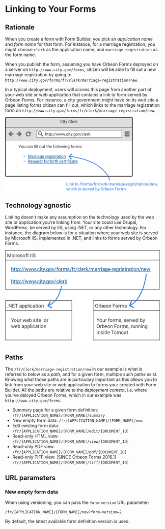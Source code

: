 # Linking to Your Forms

<!-- toc -->

## Rationale

When you create a form with Form Builder, you pick an *application name* and *form name* for that form. For instance, for a marriage registration, you might choose `clerk` as the application name, and `marriage-registration` as the form name.

When you publish the form, assuming you have Orbeon Forms deployed on a server on `http://www.city.gov/forms`, citizen will be able to fill out a new marriage registration by going to `http://www.city.gov/forms/fr/clerk/marriage-registration/new`.

In a typical deployment, users will access this page from another part of your web site or web application that contains a link to form served by Orbeon Forms. For instance, a city government might have on its web site a page listing forms citizen can fill out, which links to the marriage registration form on `http://www.city.gov/forms/fr/clerk/marriage-registration/new`.

![Page on your web site/app linking to a form](../images/linking-page-with-link.png)

## Technology agnostic

Linking doesn't make any assumption on the technology used by the web site or application you're linking from. Your site could use Drupal, WordPress, be served by IIS, using .NET, or any other technology. For instance, the diagram below is for a situation where your web site is served by Microsoft IIS, implemented in .NET, and links to forms served by Orbeon Forms.

![IIS front-end](../images/linking-iis-net.png)

## Paths

The `/fr/clerk/marriage-registration/new` in our example is what is referred to below as a *path*, and for a given form, multiple such paths exist. Knowing what those paths are is particulary important as this allows you to link from your web site or web application to forms your created with Form Builder. All the paths are relative to the *deployment context*, i.e. where you've deloyed Orbeon Forms, which in our example was `http://www.city.gov/forms`.

* Summary page for a given form definition:
    `/fr/[APPLICATION_NAME]/[FORM_NAME]/summary`
* New empty form data:
    `/fr/[APPLICATION_NAME]/[FORM_NAME]/new`
* Edit existing form data:
    `/fr/[APPLICATION_NAME]/[FORM_NAME]/edit/[DOCUMENT_ID]`
* Read-only HTML view:
    `/fr/[APPLICATION_NAME]/[FORM_NAME]/view/[DOCUMENT_ID]`
* Read-only PDF view:
    `/fr/[APPLICATION_NAME]/[FORM_NAME]/pdf/[DOCUMENT_ID]`
* Read-only TIFF view: [SINCE Orbeon Forms 2016.1]
    `/fr/[APPLICATION_NAME]/[FORM_NAME]/tiff/[DOCUMENT_ID]`

## URL parameters

### New empty form data

When using versioning, you can pass the `form-version` URL parameter:

```
/fr/[APPLICATION_NAME]/[FORM_NAME]/new?form-version=2
```

By default, the latest available form definition version is used.
